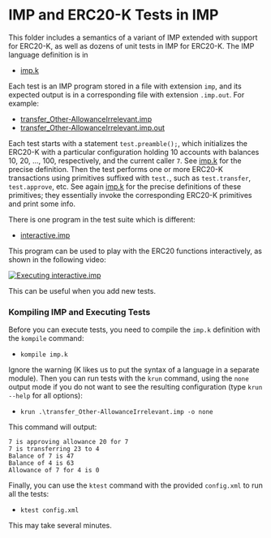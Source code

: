 IMP and ERC20-K Tests in IMP
============================

This folder includes a semantics of a variant of IMP extended with support
for ERC20-K, as well as dozens of unit tests in IMP for ERC20-K.
The IMP language definition is in
* [imp.k](imp.k)

Each test is an IMP program stored in a file with extension `imp`, and its
expected output is in a corresponding file with extension `.imp.out`.
For example:
* [transfer_Other-AllowanceIrrelevant.imp](transfer_Other-AllowanceIrrelevant.imp)
* [transfer_Other-AllowanceIrrelevant.imp.out](transfer_Other-AllowanceIrrelevant.imp.out)

Each test starts with a statement `test.preamble();`, which initializes
the ERC20-K with a particular configuration holding 10 accounts with balances
10, 20, ..., 100, respectively, and the current caller `7`.
See [imp.k](imp.k) for the precise definition.
Then the test performs one or more ERC20-K transactions using primitives
suffixed with `test.`, such as `test.transfer`, `test.approve`, etc.
See again [imp.k](imp.k) for the precise definitions of these primitives;
they essentially invoke the corresponding ERC20-K primitives and print some
info.

There is one program in the test suite which is different:
* [interactive.imp](interactive.imp)

This program can be used to play with the ERC20 functions interactively,
as shown in the following video:

[![Executing interactive.imp](https://img.youtube.com/vi/aM-JE99C-fQ/0.jpg)](https://www.youtube.com/watch?v=aM-JE99C-fQ)

This can be useful when you add new tests.

### Kompiling IMP and Executing Tests

Before you can execute tests, you need to compile the `imp.k` definition with
the `kompile` command:
* `kompile imp.k`

Ignore the warning
(K likes us to put the syntax of a language in a separate module).
Then you can run tests with the `krun` command, using the `none` output mode
if you do not want to see the resulting configuration (type `krun --help` for
all options):
* `krun .\transfer_Other-AllowanceIrrelevant.imp -o none`

This command will output:
```
7 is approving allowance 20 for 7
7 is transferring 23 to 4
Balance of 7 is 47
Balance of 4 is 63
Allowance of 7 for 4 is 0
```
Finally, you can use the `ktest` command with the provided `config.xml` to run all the tests:
* `ktest config.xml`

This may take several minutes.
